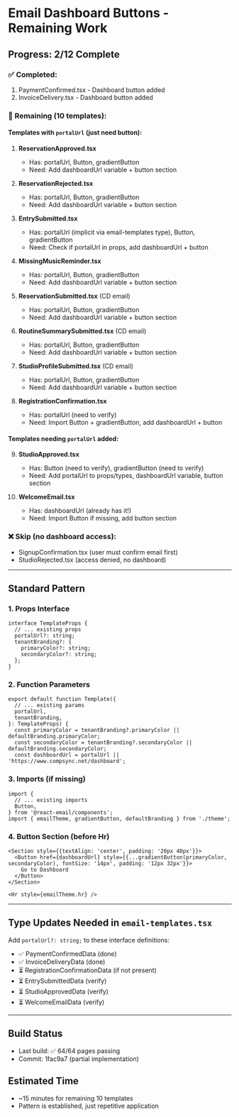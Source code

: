 # Email Dashboard Buttons - Remaining Work

## Progress: 2/12 Complete

### ✅ Completed:
1. PaymentConfirmed.tsx - Dashboard button added
2. InvoiceDelivery.tsx - Dashboard button added

### 🚧 Remaining (10 templates):

#### Templates with `portalUrl` (just need button):
1. **ReservationApproved.tsx**
   - Has: portalUrl, Button, gradientButton
   - Need: Add dashboardUrl variable + button section

2. **ReservationRejected.tsx**
   - Has: portalUrl, Button, gradientButton
   - Need: Add dashboardUrl variable + button section

3. **EntrySubmitted.tsx**
   - Has: portalUrl (implicit via email-templates type), Button, gradientButton
   - Need: Check if portalUrl in props, add dashboardUrl + button

4. **MissingMusicReminder.tsx**
   - Has: portalUrl, Button, gradientButton
   - Need: Add dashboardUrl variable + button section

5. **ReservationSubmitted.tsx** (CD email)
   - Has: portalUrl, Button, gradientButton
   - Need: Add dashboardUrl variable + button section

6. **RoutineSummarySubmitted.tsx** (CD email)
   - Has: portalUrl, Button, gradientButton
   - Need: Add dashboardUrl variable + button section

7. **StudioProfileSubmitted.tsx** (CD email)
   - Has: portalUrl, Button, gradientButton
   - Need: Add dashboardUrl variable + button section

8. **RegistrationConfirmation.tsx**
   - Has: portalUrl (need to verify)
   - Need: Import Button + gradientButton, add dashboardUrl + button

#### Templates needing `portalUrl` added:
9. **StudioApproved.tsx**
   - Has: Button (need to verify), gradientButton (need to verify)
   - Need: Add portalUrl to props/types, dashboardUrl variable, button section

10. **WelcomeEmail.tsx**
    - Has: dashboardUrl (already has it!)
    - Need: Import Button if missing, add button section

### ❌ Skip (no dashboard access):
- SignupConfirmation.tsx (user must confirm email first)
- StudioRejected.tsx (access denied, no dashboard)

---

## Standard Pattern

### 1. Props Interface
```tsx
interface TemplateProps {
  // ... existing props
  portalUrl?: string;
  tenantBranding?: {
    primaryColor?: string;
    secondaryColor?: string;
  };
}
```

### 2. Function Parameters
```tsx
export default function Template({
  // ... existing params
  portalUrl,
  tenantBranding,
}: TemplateProps) {
  const primaryColor = tenantBranding?.primaryColor || defaultBranding.primaryColor;
  const secondaryColor = tenantBranding?.secondaryColor || defaultBranding.secondaryColor;
  const dashboardUrl = portalUrl || 'https://www.compsync.net/dashboard';
```

### 3. Imports (if missing)
```tsx
import {
  // ... existing imports
  Button,
} from '@react-email/components';
import { emailTheme, gradientButton, defaultBranding } from './theme';
```

### 4. Button Section (before Hr)
```tsx
<Section style={{textAlign: 'center', padding: '20px 40px'}}>
  <Button href={dashboardUrl} style={{...gradientButton(primaryColor, secondaryColor), fontSize: '14px', padding: '12px 32px'}}>
    Go to Dashboard
  </Button>
</Section>

<Hr style={emailTheme.hr} />
```

---

## Type Updates Needed in `email-templates.tsx`

Add `portalUrl?: string;` to these interface definitions:
- ✅ PaymentConfirmedData (done)
- ✅ InvoiceDeliveryData (done)
- ⏳ RegistrationConfirmationData (if not present)
- ⏳ EntrySubmittedData (verify)
- ⏳ StudioApprovedData (verify)
- ⏳ WelcomeEmailData (verify)

---

## Build Status
- Last build: ✅ 64/64 pages passing
- Commit: 1fac9a7 (partial implementation)

## Estimated Time
- ~15 minutes for remaining 10 templates
- Pattern is established, just repetitive application
